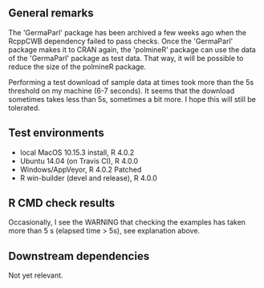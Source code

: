 ## General remarks

The 'GermaParl' package has been archived a few weeks ago when the RcppCWB dependency failed to pass checks. Once the 'GermaParl' package makes it to CRAN again, the 'polmineR' package can use the data of the 'GermaParl' package as test data. That way, it will be possible to reduce the size of the polmineR package.

Performing a test download of sample data at times took more than the 5s threshold on my machine (6-7 seconds). It seems that the download sometimes takes less than 5s, sometimes a bit more. I hope this will still be tolerated.


## Test environments

* local MacOS 10.15.3 install, R 4.0.2
* Ubuntu 14.04 (on Travis CI), R 4.0.0
* Windows/AppVeyor, R 4.0.2 Patched
* R win-builder (devel and release), R 4.0.0


## R CMD check results

Occasionally, I see the WARNING that checking the examples has taken more than 5 s (elapsed time > 5s), see explanation above.


## Downstream dependencies

Not yet relevant.
